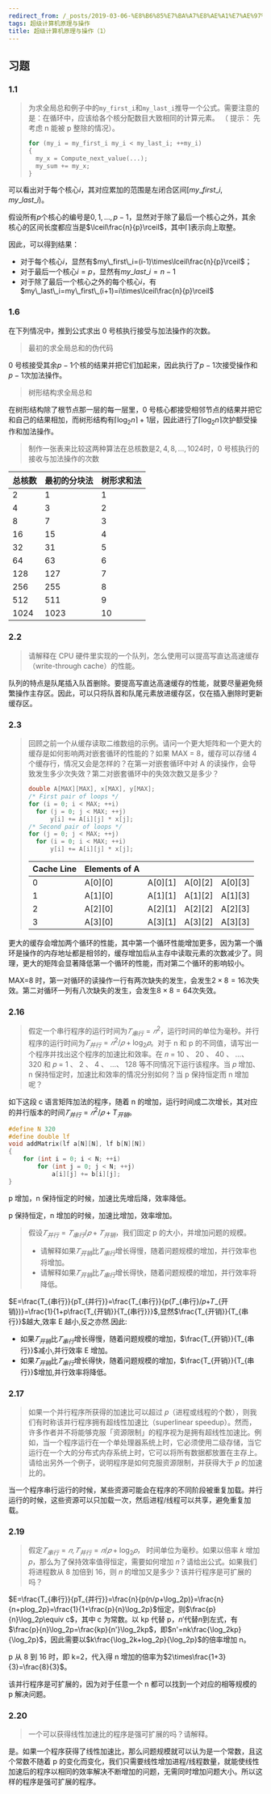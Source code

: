 ```yaml
---
redirect_from: /_posts/2019-03-06-%E8%B6%85%E7%BA%A7%E8%AE%A1%E7%AE%97%E6%9C%BA%E5%8E%9F%E7%90%86%E4%B8%8E%E6%93%8D%E4%BD%9C-1/
tags: 超级计算机原理与操作
title: 超级计算机原理与操作（1）
---
```


## 习题

### 1.1

> 为求全局总和例子中的`my_first_i`和`my_last_i`推导一个公式。需要注意的是：在循环中，应该给各个核分配数目大致相同的计算元素。 （ 提示： 先考虑 n 能被 p 整除的情况）。
>
> ```c
> for (my_i = my_first_i my_i < my_last_i; ++my_i)
> {
> 	my_x = Compute_next_value(...);
> 	my_sum += my_x;
> }
> ```

可以看出对于每个核心$i$，其对应累加的范围是左闭合区间$[my\_first\_i,my\_last\_i)$。

假设所有$p$个核心的编号是$0,1,\dots,p-1$，显然对于除了最后一个核心之外，其余核心的区间长度都应当是$\lceil\frac{n}{p}\rceil$，其中$\lceil\rceil$表示向上取整。

因此，可以得到结果：

- 对于每个核心$i$，显然有$my\_first\_i=(i-1)\times\lceil\frac{n}{p}\rceil$；
- 对于最后一个核心$i=p$，显然有$my\_last\_i=n-1$
- 对于除了最后一个核心之外的每个核心$i$，有$my\_last\_i=my\_first\_(i+1)=i\times\lceil\frac{n}{p}\rceil$

### 1.6

在下列情况中，推到公式求出 0 号核执行接受与加法操作的次数。

> 最初的求全局总和的伪代码

0 号核接受其余$p-1$个核的结果并把它们加起来，因此执行了$p-1$次接受操作和$p-1$次加法操作。

> 树形结构求全局总和

在树形结构除了根节点那一层的每一层里，0 号核心都接受相邻节点的结果并把它和自己的结果相加，而树形结构有$\lceil\log_2n\rceil+1$层，因此进行了$\lceil\log_2n\rceil$次护额受操作和加法操作。

> 制作一张表来比较这两种算法在总核数是$2,4,8,\dots,1024$时，0 号核执行的接收与加法操作的次数

| 总核数 | 最初的分块法 | 树形求和法 |
| ------ | ------------ | ---------- |
| 2      | 1            | 1          |
| 4      | 3            | 2          |
| 8      | 7            | 3          |
| 16     | 15           | 4          |
| 32     | 31           | 5          |
| 64     | 63           | 6          |
| 128    | 127          | 7          |
| 256    | 255          | 8          |
| 512    | 511          | 9          |
| 1024   | 1023         | 10         |

### 2.2

> 请解释在 CPU 硬件里实现的一个队列，怎么使用可以提高写直达高速缓存（write-through cache）的性能。

队列的特点是队尾插入队首删除。要提高写直达高速缓存的性能，就要尽量避免频繁操作主存区。因此，可以只将队首和队尾元素放进缓存区，仅在插入删除时更新缓存区。

### 2.3

> 回顾之前一个从缓存读取二维数组的示例。请问一个更大矩阵和一个更大的缓存是如何影响两对嵌套循环的性能的？如果 MAX = 8，缓存可以存储 4 个缓存行，情况又会是怎样的？在第一对嵌套循环中对 A 的读操作，会导致发生多少次失效？第二对嵌套循环中的失效次数又是多少？
>
> ```c
> double A[MAX][MAX], x[MAX], y[MAX];
> /* First pair of loops */
> for (i = 0; i < MAX; ++i)
> 	for (j = 0; j < MAX; ++j)
> 		y[i] += A[i][j] * x[j];
> /* Second pair of loops */
> for (j = 0; j < MAX; ++j)
> 	for (i = 0; i < MAX; ++i)
> 		y[i] += A[i][j] * x[j];
> ```
>
> | Cache Line | Elements of A |         |         |         |
> | ---------- | ------------- | ------- | ------- | ------- |
> | 0          | A[0][0]       | A[0][1] | A[0][2] | A[0][3] |
> | 1          | A[1][0]       | A[1][1] | A[1][2] | A[1][3] |
> | 2          | A[2][0]       | A[2][1] | A[2][2] | A[2][3] |
> | 3          | A[3][0]       | A[3][1] | A[3][2] | A[3][3] |

更大的缓存会增加两个循环的性能，其中第一个循环性能增加更多，因为第一个循环是操作的内存地址都是相邻的，缓存增加后从主存中读取元素的次数减少了。同理，更大的矩阵会显著降低第一个循环的性能，而对第二个循环的影响较小。

MAX=8 时，第一对循环的读操作一行有两次缺失的发生，会发生$2\times 8=16$次失效。第二对循环一列有八次缺失的发生，会发生$8\times 8=64$次失效。

### 2.16

> 假定一个串行程序的运行时间为$𝑇_{串行} = 𝑛^2$，运行时间的单位为毫秒。并行程序的运行时间为$𝑇_{并行} = 𝑛^2/𝑝  + \log_2𝑝$。对于 n 和 p 的不同值，请写出一个程序并找出这个程序的加速比和效率。在 𝑛 = 10 、 20 、 40 、 …、 320 和 𝑝 = 1 、 2 、 4 、 …、 128 等不同情况下运行该程序。当 𝑝 增加、 n 保持恒定时，加速比和效率的情况分别如何？当 p 保持恒定而 n 增加呢？

如下这段 c 语言矩阵加法的程序，随着 n 的增加，运行时间成二次增长，其对应的并行版本的时间$𝑇_{并行} = 𝑛^2/𝑝  + T_{开销}$。

```c
#define N 320
#define double lf
void addMatrix(lf a[N][N], lf b[N][N])
{
	for (int i = 0; i < N; ++i)
		for (int j = 0; j < N; ++j)
			a[i][j] += b[i][j];
}
```

p 增加，n 保持恒定的时候，加速比先增后降，效率降低。

p 保持恒定，n 增加的时候，加速比增加，效率增加。

> 假设$𝑇_{并行}=𝑇_{串行}/𝑝+𝑇_{开销}$，我们固定 p 的大小，并增加问题的规模。
>
> - 请解释如果$𝑇_{开销}$比$𝑇_{串行}$增长得慢，随着问题规模的增加，并行效率也将增加。
> - 请解释如果$𝑇_{开销}$比$𝑇_{串行}$增长得快，随着问题规模的增加，并行效率将降低。

$E=\frac{T_{串行}}{pT_{并行}}=\frac{T_{串行}}{p(𝑇_{串行}/𝑝+𝑇_{开销})}=\frac{1}{1+p\frac{T_{开销}}{T_{串行}}}$,显然$\frac{T_{开销}}{T_{串行}}$越大,效率 E 越小,反之亦然.因此:

- 如果$𝑇_{开销}$比$𝑇_{串行}$增长得慢，随着问题规模的增加，$\frac{T_{开销}}{T_{串行}}$减小,并行效率 E 增加。
- 如果$𝑇_{开销}$比$𝑇_{串行}$增长得快，随着问题规模的增加，$\frac{T_{开销}}{T_{串行}}$增加,并行效率将降低。

### 2.17

> 如果一个并行程序所获得的加速比可以超过 𝑝（进程或线程的个数），则我们有时称该并行程序拥有超线性加速比（superlinear speedup）。然而，许多作者并不将能够克服「资源限制」的程序视为是拥有超线性加速比。例如，当一个程序运行在一个单处理器系统上时，它必须使用二级存储，当它运行在一个大的分布式内存系统上时，它可以将所有数据都放置在主存上。请给出另外一个例子，说明程序是如何克服资源限制，并获得大于 𝑝 的加速比的。

当一个程序串行运行的时候，某些资源可能会在程序的不同阶段被重复加载。并行运行的时候，这些资源可以只加载一次，然后进程/线程可以共享，避免重复加载。

### 2.19

> 假定$𝑇_{串行}=𝑛,𝑇_{并行}=𝑛/𝑝+\log_2𝑝$， 时间单位为毫秒。如果以倍率 𝑘 增加 𝑝，那么为了保持效率值得恒定，需要如何增加 𝑛？请给出公式。如果我们将进程数从 8 加倍到 16，则 𝑛 的增加又是多少？该并行程序是可扩展的吗？

$E=\frac{T_{串行}}{pT_{并行}}=\frac{n}{p(n/p+\log_2p)}=\frac{n}{n+plog_2p}=\frac{1}{1+\frac{p}{n}\log_2p}$恒定，则$\frac{p}{n}\log_2p\equiv c$，其中 c 为常数。以 kp 代替 p，$n'$代替$n$到左式，有$\frac{p}{n}\log_2p=\frac{kp}{n'}\log_2kp$，即$n'=nk\frac{\log_2kp}{\log_2p}$，因此需要以$k\frac{\log_2k+log_2p}{\log_2p}$的倍率增加 n。

p 从 8 到 16 时，即 k=2，代入得 n 增加的倍率为$2\times\frac{1+3}{3}=\frac{8}{3}$。

该并行程序是可扩展的，因为对于任意一个 n 都可以找到一个对应的相等规模的 p 解决问题。

### 2.20

> 一个可以获得线性加速比的程序是强可扩展的吗？请解释。

是。如果一个程序获得了线性加速比，那么问题规模就可以认为是一个常数，且这个常数不随着 p 的变化而变化，我们只需要线性增加进程/线程数量，就能使线性加速后的程序以相同的效率解决不断增加的问题，无需同时增加问题大小。所以这样的程序是强可扩展的程序。
